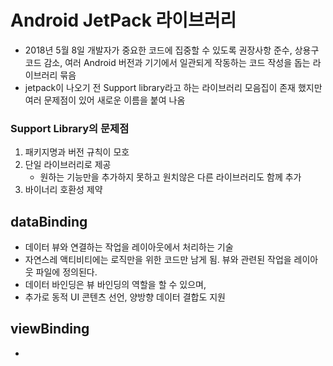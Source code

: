 # Android JetPack 라이브러리
- 2018년 5월 8일 개발자가 중요한 코드에 집중할 수 있도록 권장사항 준수, 상용구 코드 감소, 여러 Android 버전과 기기에서 일관되게 작동하는 코드 작성을 돕는 라이브러리 묶음
- jetpack이 나오기 전 Support library라고 하는 라이브러리 모음집이 존재 했지만 여러 문제점이 있어 새로운 이름을 붙여 나옴

### Support Library의 문제점
1. 패키지명과 버전 규칙이 모호
2. 단일 라이브러리로 제공
    - 원하는 기능만을 추가하지 못하고 원치않은 다른 라이브러리도 함께 추가
3. 바이너리 호환성 제약
    
## dataBinding
- 데이터 뷰와 연결하는 작업을 레이아웃에서 처리하는 기술
- 자연스레 액티비티에는 로직만을 위한 코드만 남게 됨. 뷰와 관련된 작업을 레이아웃 파일에 정의된다.
- 데이터 바인딩은 뷰 바인딩의 역할을 할 수 있으며, 
- 추가로 동적 UI 콘텐츠 선언, 양방향 데이터 결합도 지원

## viewBinding
- 